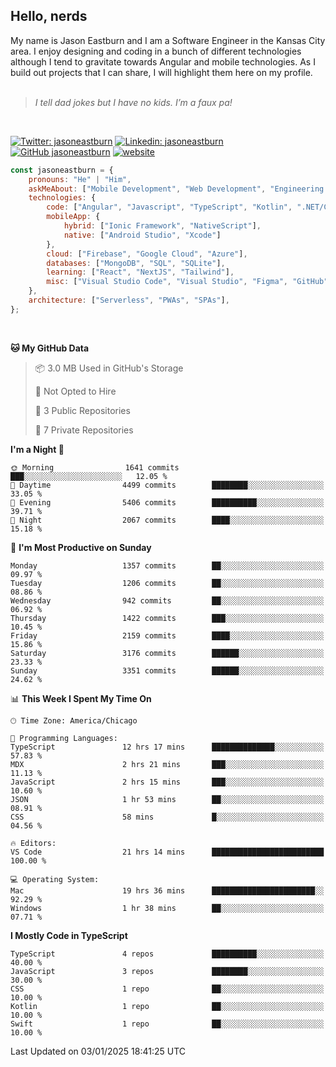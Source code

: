 <h2>Hello, nerds</h2>
My name is Jason Eastburn and I am a Software Engineer in the Kansas City area. I enjoy designing and coding in a bunch of different technologies although I tend to gravitate towards Angular and mobile technologies. As I build out projects that I can share, I will highlight them here on my profile.
<br/><br/>
<blockquote>
<em>I tell dad jokes but I have no kids. I’m a faux pa!</em>
</blockquote>
<br/>

[![Twitter: jasoneastburn](https://img.shields.io/twitter/follow/jasoneastburn?style=social)](https://twitter.com/jasoneastburn)
[![Linkedin: jasoneastburn](https://img.shields.io/badge/-jasoneastburn-blue?style=flat-square&logo=Linkedin&logoColor=white&link=https://www.linkedin.com/in/jasoneastburn/)](https://www.linkedin.com/in/jasoneastburn/)
[![GitHub jasoneastburn](https://img.shields.io/github/followers/jasoneastburn?label=follow&style=social)](https://github.com/jasoneastburn)
[![website](https://img.shields.io/badge/Website-46a2f1.svg?&style=flat-square&logo=Google-Chrome&logoColor=white&link=https://wwwjasoneastburn.com/)](https://www.jasoneastburn.com/)
<br/>

```javascript
const jasoneastburn = {
    pronouns: "He" | "Him",
    askMeAbout: ["Mobile Development", "Web Development", "Engineering Leadership", "Tech", "Finance", "Gaming"],
    technologies: {
        code: ["Angular", "Javascript", "TypeScript", "Kotlin", ".NET/C#", "HTML", "CSS"],
        mobileApp: {
            hybrid: ["Ionic Framework", "NativeScript"],
            native: ["Android Studio", "Xcode"]
        },
        cloud: ["Firebase", "Google Cloud", "Azure"],
        databases: ["MongoDB", "SQL", "SQLite"],
        learning: ["React", "NextJS", "Tailwind"],
        misc: ["Visual Studio Code", "Visual Studio", "Figma", "GitHub", "Windows", "MacOS"]
    },
    architecture: ["Serverless", "PWAs", "SPAs"],
};
```
<br/>

<!--START_SECTION:waka-->
**🐱 My GitHub Data** 

> 📦 3.0 MB Used in GitHub's Storage 
 > 
> 🚫 Not Opted to Hire
 > 
> 📜 3 Public Repositories 
 > 
> 🔑 7 Private Repositories 
 > 
**I'm a Night 🦉** 

```text
🌞 Morning                1641 commits        ███░░░░░░░░░░░░░░░░░░░░░░   12.05 % 
🌆 Daytime                4499 commits        ████████░░░░░░░░░░░░░░░░░   33.05 % 
🌃 Evening                5406 commits        ██████████░░░░░░░░░░░░░░░   39.71 % 
🌙 Night                  2067 commits        ████░░░░░░░░░░░░░░░░░░░░░   15.18 % 
```
📅 **I'm Most Productive on Sunday** 

```text
Monday                   1357 commits        ██░░░░░░░░░░░░░░░░░░░░░░░   09.97 % 
Tuesday                  1206 commits        ██░░░░░░░░░░░░░░░░░░░░░░░   08.86 % 
Wednesday                942 commits         ██░░░░░░░░░░░░░░░░░░░░░░░   06.92 % 
Thursday                 1422 commits        ███░░░░░░░░░░░░░░░░░░░░░░   10.45 % 
Friday                   2159 commits        ████░░░░░░░░░░░░░░░░░░░░░   15.86 % 
Saturday                 3176 commits        ██████░░░░░░░░░░░░░░░░░░░   23.33 % 
Sunday                   3351 commits        ██████░░░░░░░░░░░░░░░░░░░   24.62 % 
```


📊 **This Week I Spent My Time On** 

```text
🕑︎ Time Zone: America/Chicago

💬 Programming Languages: 
TypeScript               12 hrs 17 mins      ██████████████░░░░░░░░░░░   57.83 % 
MDX                      2 hrs 21 mins       ███░░░░░░░░░░░░░░░░░░░░░░   11.13 % 
JavaScript               2 hrs 15 mins       ███░░░░░░░░░░░░░░░░░░░░░░   10.60 % 
JSON                     1 hr 53 mins        ██░░░░░░░░░░░░░░░░░░░░░░░   08.91 % 
CSS                      58 mins             █░░░░░░░░░░░░░░░░░░░░░░░░   04.56 % 

🔥 Editors: 
VS Code                  21 hrs 14 mins      █████████████████████████   100.00 % 

💻 Operating System: 
Mac                      19 hrs 36 mins      ███████████████████████░░   92.29 % 
Windows                  1 hr 38 mins        ██░░░░░░░░░░░░░░░░░░░░░░░   07.71 % 
```

**I Mostly Code in TypeScript** 

```text
TypeScript               4 repos             ██████████░░░░░░░░░░░░░░░   40.00 % 
JavaScript               3 repos             ████████░░░░░░░░░░░░░░░░░   30.00 % 
CSS                      1 repo              ██░░░░░░░░░░░░░░░░░░░░░░░   10.00 % 
Kotlin                   1 repo              ██░░░░░░░░░░░░░░░░░░░░░░░   10.00 % 
Swift                    1 repo              ██░░░░░░░░░░░░░░░░░░░░░░░   10.00 % 
```




 Last Updated on 03/01/2025 18:41:25 UTC
<!--END_SECTION:waka-->

<!--<pr><img src="https://github-readme-stats.vercel.app/api/top-langs/?username=jasoneastburn&langs_count=10&layout=compact"></p> -->
